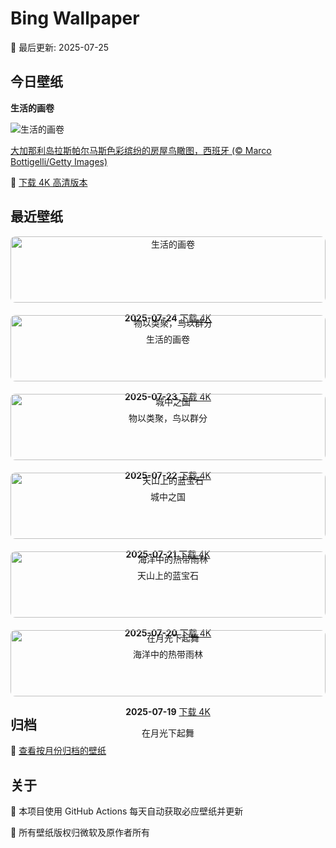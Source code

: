 # Bing Wallpaper

📅 最后更新: 2025-07-25

## 今日壁纸

**生活的画卷**

![生活的画卷](https://www.bing.com/th?id=OHR.LasPalmas_ZH-CN5993442425_1920x1080.jpg&rf=LaDigue_1920x1080.jpg&pid=hp)

[大加那利岛拉斯帕尔马斯色彩缤纷的房屋鸟瞰图，西班牙 (© Marco Bottigelli/Getty Images)](https://www.bing.com/search?q=%E5%A4%A7%E5%8A%A0%E9%82%A3%E5%88%A9%E5%B2%9B%E6%8B%89%E6%96%AF%E5%B8%95%E5%B0%94%E9%A9%AC%E6%96%AF&form=hpcapt&mkt=zh-cn)

🔗 <a href="https://www.bing.com/th?id=OHR.LasPalmas_ZH-CN5993442425_UHD.jpg&rf=LaDigue_1920x1080.jpg&pid=hp" target="_blank">下载 4K 高清版本</a>

## 最近壁纸

<div style="display: grid; grid-template-columns: repeat(auto-fit, minmax(300px, 1fr)); gap: 20px;">

<div style="text-align: center;">
<img src="https://www.bing.com/th?id=OHR.LasPalmas_ZH-CN5993442425_1920x1080.jpg&rf=LaDigue_1920x1080.jpg&pid=hp" alt="生活的画卷" style="width: 100%; border-radius: 8px;">
<p><strong>2025-07-24</strong> <a href="https://www.bing.com/th?id=OHR.LasPalmas_ZH-CN5993442425_UHD.jpg&rf=LaDigue_1920x1080.jpg&pid=hp" target="_blank">下载 4K</a></p>
<p>生活的画卷</p>
</div>

<div style="text-align: center;">
<img src="https://www.bing.com/th?id=OHR.AshyWoodswallow_ZH-CN3224168805_1920x1080.jpg&rf=LaDigue_1920x1080.jpg&pid=hp" alt="物以类聚，鸟以群分" style="width: 100%; border-radius: 8px;">
<p><strong>2025-07-23</strong> <a href="https://www.bing.com/th?id=OHR.AshyWoodswallow_ZH-CN3224168805_UHD.jpg&rf=LaDigue_1920x1080.jpg&pid=hp" target="_blank">下载 4K</a></p>
<p>物以类聚，鸟以群分</p>
</div>

<div style="text-align: center;">
<img src="https://www.bing.com/th?id=OHR.VaticanCity_ZH-CN3075109504_1920x1080.jpg&rf=LaDigue_1920x1080.jpg&pid=hp" alt="城中之国" style="width: 100%; border-radius: 8px;">
<p><strong>2025-07-22</strong> <a href="https://www.bing.com/th?id=OHR.VaticanCity_ZH-CN3075109504_UHD.jpg&rf=LaDigue_1920x1080.jpg&pid=hp" target="_blank">下载 4K</a></p>
<p>城中之国</p>
</div>

<div style="text-align: center;">
<img src="https://www.bing.com/th?id=OHR.GreatHeatY25_ZH-CN8252122347_1920x1080.jpg&rf=LaDigue_1920x1080.jpg&pid=hp" alt="天山上的蓝宝石" style="width: 100%; border-radius: 8px;">
<p><strong>2025-07-21</strong> <a href="https://www.bing.com/th?id=OHR.GreatHeatY25_ZH-CN8252122347_UHD.jpg&rf=LaDigue_1920x1080.jpg&pid=hp" target="_blank">下载 4K</a></p>
<p>天山上的蓝宝石</p>
</div>

<div style="text-align: center;">
<img src="https://www.bing.com/th?id=OHR.AcroporaReef_ZH-CN2622120276_1920x1080.jpg&rf=LaDigue_1920x1080.jpg&pid=hp" alt="海洋中的热带雨林" style="width: 100%; border-radius: 8px;">
<p><strong>2025-07-20</strong> <a href="https://www.bing.com/th?id=OHR.AcroporaReef_ZH-CN2622120276_UHD.jpg&rf=LaDigue_1920x1080.jpg&pid=hp" target="_blank">下载 4K</a></p>
<p>海洋中的热带雨林</p>
</div>

<div style="text-align: center;">
<img src="https://www.bing.com/th?id=OHR.BigMoon_ZH-CN2508603883_1920x1080.jpg&rf=LaDigue_1920x1080.jpg&pid=hp" alt="在月光下起舞" style="width: 100%; border-radius: 8px;">
<p><strong>2025-07-19</strong> <a href="https://www.bing.com/th?id=OHR.BigMoon_ZH-CN2508603883_UHD.jpg&rf=LaDigue_1920x1080.jpg&pid=hp" target="_blank">下载 4K</a></p>
<p>在月光下起舞</p>
</div>

</div>

## 归档

📁 [查看按月份归档的壁纸](./archives/)

## 关于

🤖 本项目使用 GitHub Actions 每天自动获取必应壁纸并更新

📸 所有壁纸版权归微软及原作者所有
